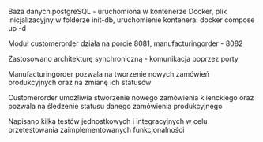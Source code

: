 Baza danych postgreSQL - uruchomiona w kontenerze Docker, plik inicjalizacyjny w folderze init-db, uruchomienie kontenera: docker compose up -d

Moduł customerorder działa na porcie 8081, manufacturingorder - 8082

Zastosowano architekturę synchroniczną - komunikacja poprzez porty

Manufacturingorder pozwala na tworzenie nowych zamówień produkcyjnych oraz na zmianę ich statusów

Customerorder umożliwia stworzenie nowego zamówienia klienckiego oraz pozwala na śledzenie statusu danego zamówienia produkcyjnego

Napisano kilka testów jednostkowych i integracyjnych w celu przetestowania zaimplementowanych funkcjonalności
